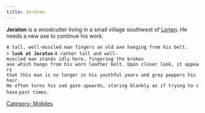 ```yaml
---
title: Jeraton
---
```


**Jeraton** is a woodcutter living in a small village southwest of
[Lorien](Lorien "wikilink"). He needs a new axe to continue his work.

`A tall, well-muscled man fingers an old axe hanging from his belt.`
`> `**`look at Jeraton`**
`A rather tall and well-muscled man stands idly here, fingering the broken`
`axe which hangs from his worn leather belt. Upon closer look, it appears`
`that this man is no longer in his youthful years and grey peppers his hair.`
`He often turns his sad gaze upwards, staring blankly as if trying to chase`
`past times.`

[Category: Mobiles](Category:_Mobiles "wikilink")